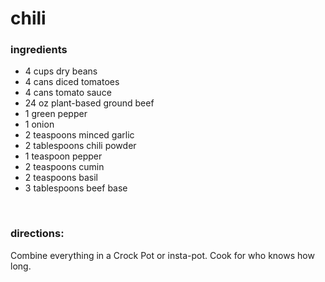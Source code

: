 # chili

### ingredients
- 4 cups dry beans
- 4 cans diced tomatoes
- 4 cans tomato sauce
- 24 oz plant-based ground beef
- 1 green pepper
- 1 onion
- 2 teaspoons minced garlic
- 2 tablespoons chili powder
- 1 teaspoon pepper
- 2 teaspoons cumin
- 2 teaspoons basil
- 3 tablespoons beef base

<br>

### directions:

Combine everything in a Crock Pot or insta-pot. Cook for who knows how long.
